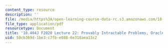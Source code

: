 ```yaml
---
content_type: resource
description: ''
file: /media/https%3A/open-learning-course-data-rc.s3.amazonaws.com/18-404j-theory-of-computation-fall-2020/50cb369d1be3c7fbe0886e318aea13c2_MIT18_404f20_lec22.pdf
file_type: application/pdf
resourcetype: Document
title: '18.404J F2020 Lecture 22: Provably Intractable Problems, Oracles'
uid: 50cb369d-1be3-c7fb-e088-6e318aea13c2
---
```


